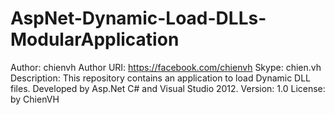 AspNet-Dynamic-Load-DLLs-ModularApplication
===========================================

Author: chienvh
Author URI: https://facebook.com/chienvh
Skype: chien.vh
Description: This repository contains an application to load Dynamic DLL files. Developed by Asp.Net C# and Visual Studio 2012.
Version: 1.0
License: by ChienVH
